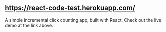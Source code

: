 ## https://react-code-test.herokuapp.com/

A simple incremental click counting app, built with React.
Check out the live demo at the link above.
